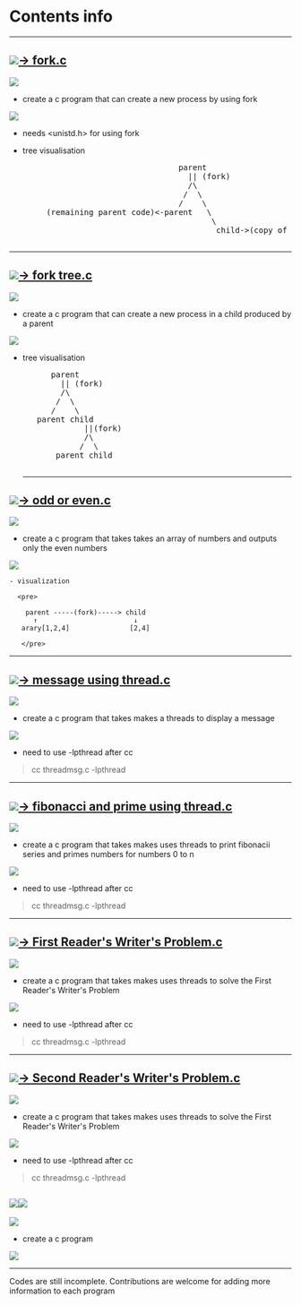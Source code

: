 # Contents info

<hr>


## <img src="https://img.shields.io/badge/Experiment%20no-1-blue">[→ fork.c](https://github.com/najafmohammed/c-programs/blob/master/First_readers_writers.c)

  <img src="https://img.shields.io/badge/aim-%3A-green"/>
  
   - create a c program that can create a new process by using fork
   
  <img src="https://img.shields.io/badge/note-%3A-green"/>
  
   - needs <unistd.h> for using fork
   - tree visualisation
    
      <pre>
                                      parent
                                        || (fork)
                                        /\
                                       /  \ 
                                      /    \
          (remaining parent code)<-parent   \
                                             \
                                              child->(copy of parent code)
        </pre>
 
 <hr>
 
## <img src="https://img.shields.io/badge/Experiment%20no-2-blue">[→ fork tree.c](https://github.com/najafmohammed/c-programs/blob/master/forktree.c)

  <img src="https://img.shields.io/badge/aim-%3A-green"/>
  
   - create a c program that can create a new process in a child produced by a parent
   
  <img src="https://img.shields.io/badge/note-%3A-green"/>
  
   - tree visualisation
    
      <pre>
           parent
             || (fork)
             /\
            /  \ 
           /    \
        parent child
                  ||(fork)
                  /\
                 /  \
            parent child
        </pre>
        <hr>
        
## <img src="https://img.shields.io/badge/Experiment%20no-3-blue">[→ odd or even.c](https://github.com/najafmohammed/c-programs/blob/master/fork_pass.c)

  <img src="https://img.shields.io/badge/aim-%3A-green"/>
  
   - create a c program that takes takes an array of numbers and outputs only the even numbers
   
  <img src="https://img.shields.io/badge/note-%3A-green"/>  
  
    - visualization 
    
      <pre>
      
        parent -----(fork)-----> child
          ↑                        ↓
       arary[1,2,4]               [2,4]
       
       </pre>
       
   <hr>
       
## <img src="https://img.shields.io/badge/Experiment%20no-4-blue">[→ message using thread.c](https://github.com/najafmohammed/c-programs/blob/master/threadmsg.c)

  <img src="https://img.shields.io/badge/aim-%3A-green"/>
  
   - create a c program that takes makes a threads to display a message
   
  <img src="https://img.shields.io/badge/note-%3A-green"/>  
    
   - need to use -lpthread after cc <program name>
   
   > cc threadmsg.c -lpthread 
   
   <hr>
   
   ## <img src="https://img.shields.io/badge/Experiment%20no-5-blue">[→ fibonacci and prime using thread.c](https://github.com/najafmohammed/c-programs/blob/master/fib_prime.c)

  <img src="https://img.shields.io/badge/aim-%3A-green"/>
  
   - create a c program that takes makes uses threads to print fibonacii series and primes numbers for numbers 0 to n
   
  <img src="https://img.shields.io/badge/note-%3A-green"/>  
    
   - need to use -lpthread after cc <program name>
   
   > cc threadmsg.c -lpthread 
   
   <hr>
   
## <img src="https://img.shields.io/badge/Experiment%20no-6-blue">[→ First Reader's Writer's Problem.c](https://github.com/najafmohammed/c-programs/blob/master/First_readers_writers.c)

  <img src="https://img.shields.io/badge/aim-%3A-green"/>
  
   - create a c program that takes makes uses threads to solve the First Reader's Writer's Problem
   
  <img src="https://img.shields.io/badge/note-%3A-green"/>  
    
   - need to use -lpthread after cc <program name>
   
   > cc threadmsg.c -lpthread 
   
   <hr>
   
## <img src="https://img.shields.io/badge/Experiment%20no-7-blue">[→ Second Reader's Writer's Problem.c](https://github.com/najafmohammed/c-programs/blob/master/second_readers_writers.c)

  <img src="https://img.shields.io/badge/aim-%3A-green"/>
  
   - create a c program that takes makes uses threads to solve the First Reader's Writer's Problem
   
  <img src="https://img.shields.io/badge/note-%3A-green"/>  
    
   - need to use -lpthread after cc <program name>
   
   > cc threadmsg.c -lpthread 
   
## <img src="https://img.shields.io/badge/Experiment%20no-8-blue"><img src="https://img.shields.io/badge/pending-%20-red">

  <img src="https://img.shields.io/badge/aim-%3A-green"/>
  
   - create a c program 
   
  <img src="https://img.shields.io/badge/note-%3A-green"/>  
    
   
<hr>
 <footer>
   Codes are still incomplete. Contributions are welcome for adding more information to each program
 </footer>
